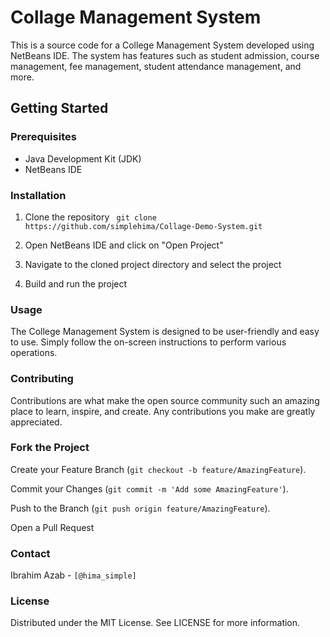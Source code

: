 # Collage Management System

This is a source code for a College Management System developed using NetBeans IDE. The system has features such as student admission, course management, fee management, student attendance management, and more.

## Getting Started

### Prerequisites

* Java Development Kit (JDK)
* NetBeans IDE

### Installation

1. Clone the repository
   ``` git clone https://github.com/simplehima/Collage-Demo-System.git```
   
2. Open NetBeans IDE and click on "Open Project"

3. Navigate to the cloned project directory and select the project

4. Build and run the project

### Usage

The College Management System is designed to be user-friendly and easy to use. Simply follow the on-screen instructions to perform various operations.

### Contributing

Contributions are what make the open source community such an amazing place to learn, inspire, and create. Any contributions you make are greatly appreciated.

### Fork the Project

Create your Feature Branch (`git checkout -b feature/AmazingFeature`).

Commit your Changes (`git commit -m 'Add some AmazingFeature'`).

Push to the Branch (`git push origin feature/AmazingFeature`).

Open a Pull Request

### Contact
Ibrahim Azab - `[@hima_simple]`

### License

Distributed under the MIT License. See LICENSE for more information.
